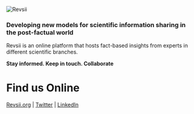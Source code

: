 ![Revsii](http://www.revsii.org/Content/images/revsii.jpg)

### Developing new models for scientific information sharing in the post-factual world

Revsii is an online platform that hosts fact-based insights from experts in different scientific branches.

**Stay informed. Keep in touch. Collaborate**


# Find us Online
[Revsii.org](http://www.revsii.org/) |
[Twitter](https://twitter.com/Revsii_org) |
[LinkedIn](https://www.linkedin.com/company/revsii)
